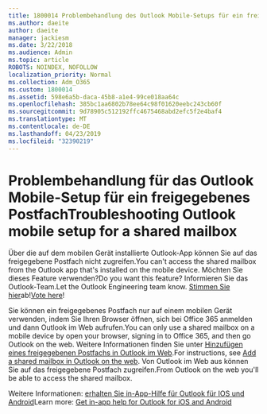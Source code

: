 ```yaml
---
title: 1800014 Problembehandlung des Outlook Mobile-Setups für ein freigegebenes Postfach
ms.author: daeite
author: daeite
manager: jackiesm
ms.date: 3/22/2018
ms.audience: Admin
ms.topic: article
ROBOTS: NOINDEX, NOFOLLOW
localization_priority: Normal
ms.collection: Adm_O365
ms.custom: 1800014
ms.assetid: 598e6a5b-daca-45b8-a1e4-99ce018aa64c
ms.openlocfilehash: 385bc1aa6802b78ee64c98f01620eebc243cb60f
ms.sourcegitcommit: 9d78905c512192ffc4675468abd2efc5f2e4baf4
ms.translationtype: MT
ms.contentlocale: de-DE
ms.lasthandoff: 04/23/2019
ms.locfileid: "32390219"
---
```

# <a name="troubleshooting-outlook-mobile-setup-for-a-shared-mailbox"></a><span data-ttu-id="e3e0e-102">Problembehandlung für das Outlook Mobile-Setup für ein freigegebenes Postfach</span><span class="sxs-lookup"><span data-stu-id="e3e0e-102">Troubleshooting Outlook mobile setup for a shared mailbox</span></span>

<span data-ttu-id="e3e0e-103">Über die auf dem mobilen Gerät installierte Outlook-App können Sie auf das freigegebene Postfach nicht zugreifen.</span><span class="sxs-lookup"><span data-stu-id="e3e0e-103">You can't access the shared mailbox from the Outlook app that's installed on the mobile device.</span></span> <span data-ttu-id="e3e0e-104">Möchten Sie dieses Feature verwenden?</span><span class="sxs-lookup"><span data-stu-id="e3e0e-104">Do you want this feature?</span></span> <span data-ttu-id="e3e0e-105">Informieren Sie das Outlook-Team.</span><span class="sxs-lookup"><span data-stu-id="e3e0e-105">Let the Outlook Engineering team know.</span></span> <span data-ttu-id="e3e0e-106">[Stimmen Sie hier](https://go.microsoft.com/fwlink/?linked=862116)ab!</span><span class="sxs-lookup"><span data-stu-id="e3e0e-106">[Vote here](https://go.microsoft.com/fwlink/?linked=862116)!</span></span>
  
<span data-ttu-id="e3e0e-107">Sie können ein freigegebenes Postfach nur auf einem mobilen Gerät verwenden, indem Sie Ihren Browser öffnen, sich bei Office 365 anmelden und dann Outlook im Web aufrufen.</span><span class="sxs-lookup"><span data-stu-id="e3e0e-107">You can only use a shared mailbox on a mobile device by open your browser, signing in to Office 365, and then go Outlook on the web.</span></span> <span data-ttu-id="e3e0e-108">Weitere Informationen finden Sie unter [Hinzufügen eines freigegebenen Postfachs in Outlook im Web](https://support.office.com/article/add-a-shared-mailbox-to-outlook-on-the-web-98b5a90d-4e38-415d-a030-f09a4cd28207).</span><span class="sxs-lookup"><span data-stu-id="e3e0e-108">For instructions, see [Add a shared mailbox in Outlook on the web](https://support.office.com/article/add-a-shared-mailbox-to-outlook-on-the-web-98b5a90d-4e38-415d-a030-f09a4cd28207).</span></span> <span data-ttu-id="e3e0e-109">Von Outlook im Web aus können Sie auf das freigegebene Postfach zugreifen.</span><span class="sxs-lookup"><span data-stu-id="e3e0e-109">From Outlook on the web you'll be able to access the shared mailbox.</span></span>
  
<span data-ttu-id="e3e0e-110">Weitere Informationen: [erhalten Sie in-App-Hilfe für Outlook für IOS und Android](https://support.office.com/article/Get-in-app-help-for-Outlook-for-iOS-and-Android-218a22d1-9fa5-4889-b689-de1c63493243)</span><span class="sxs-lookup"><span data-stu-id="e3e0e-110">Learn more: [Get in-app help for Outlook for iOS and Android](https://support.office.com/article/Get-in-app-help-for-Outlook-for-iOS-and-Android-218a22d1-9fa5-4889-b689-de1c63493243)</span></span>
  

